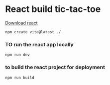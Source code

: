 # React build tic-tac-toe

[Download react](https://vitejs.dev/guide/)

```
npm create vite@latest ./
```

### TO run the react app locally

```
npm run dev
```

### to build the react project for deployment

```
npm run build

```
